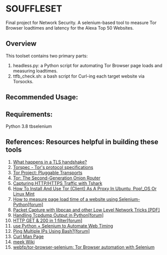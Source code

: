 # SOUFFLESET
Final project for Network Security. A selenium-based tool to measure Tor Browser loadtimes and latency for the Alexa Top 50 Websites.

## Overview
This toolset contains two primary parts:
1. headless.py: a Python script for automating Tor Browser page loads and measuring loadtimes.
2. ttfb_check.sh: a bash script for Curl-ing each target website via Torsocks.

## Recommended Usage:

## Requirements:
Python 3.8
tbselenium

## References: Resources helpful in building these tools
1. [What happens in a TLS handshake?](https://www.cloudflare.com/learning/ssl/what-happens-in-a-tls-handshake/)
2. [Torspec - Tor's protocol specifications](https://gitweb.torproject.org/torspec.git/tree/pt-spec.txt)
3. [Tor Project: Pluggable Transports](https://2019.www.torproject.org/docs/pluggable-transports.html.en)
4. [Tor: The Second-Generation Onion Router](https://www.usenix.org/legacy/publications/library/proceedings/sec04/tech/full_papers/dingledine/dingledine.pdf)
5. [Capturing HTTP/HTTPS Traffic with Tshark](https://reberhardt.com/blog/2016/10/10/capturing-https-traffic-with-tshark.html)
6. [How To Install And Use Tor (Client) As A Proxy In Ubuntu, Pop!_OS Or Linux Mint](https://www.linuxuprising.com/2018/10/how-to-install-and-use-tor-as-proxy-in.html)
7. [How to measure page load time of a website using Selenium-Python[forum]](https://www.edureka.co/community/52561/how-measure-page-load-time-of-website-using-selenium-python)
8. [Packet Capture with libpcap and other Low Level Network Tricks [PDF]](https://eecs.wsu.edu/~sshaikot/docs/lbpcap/libpcap-tutorial.pdf)
9. [Handling Tcpdump Output in Python[forum]](https://stackoverflow.com/questions/17904231/handling-tcpdump-output-in-python)
10. [HTTP GET & 200 in 1 filter[forum]](https://osqa-ask.wireshark.org/questions/9024/http-get-200-in-1-filter/)
11. [use Python + Selenium to Automate Web Timing](https://mkaz.blog/code/use-python-selenium-to-automate-web-timing/)
12. [Ping Multiple IPs Using Bash?[forum]](https://askubuntu.com/questions/413367/ping-multiple-ips-using-bash)
13. [Curl Man Page](https://curl.se/docs/manpage.html)
14. [meek Wiki](https://gitlab.torproject.org/legacy/trac/-/wikis/doc/meek)
15. [webfp/tor-browser-selenium: Tor Browser automation with Selenium](https://github.com/webfp/tor-browser-selenium)
